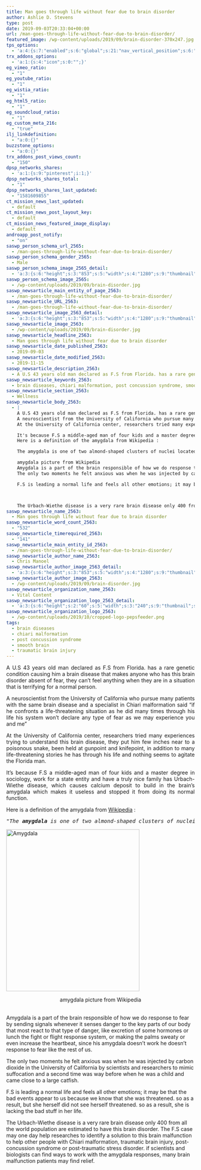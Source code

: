 ```yaml
---
title: Man goes through life without fear due to brain disorder
author: Ashlie D. Stevens
type: post
date: 2019-09-03T20:33:04+00:00
url: /man-goes-through-life-without-fear-due-to-brain-disorder/
featured_image: /wp-content/uploads/2019/09/brain-disorder-370x247.jpg
tps_options:
  - 'a:4:{s:7:"enabled";s:6:"global";s:21:"nav_vertical_position";s:6:"global";s:23:"nav_hide_on_first_slide";b:0;s:23:"slide_loading_mechanism";s:6:"global";}'
trx_addons_options:
  - 'a:1:{s:4:"icon";s:0:"";}'
eg_vimeo_ratio:
  - "1"
eg_youtube_ratio:
  - "1"
eg_wistia_ratio:
  - "1"
eg_html5_ratio:
  - "1"
eg_soundcloud_ratio:
  - "1"
eg_custom_meta_216:
  - "true"
ilj_linkdefinition:
  - "a:0:{}"
buzzstone_options:
  - "a:0:{}"
trx_addons_post_views_count:
  - "150"
dpsp_networks_shares:
  - 'a:1:{s:9:"pinterest";i:1;}'
dpsp_networks_shares_total:
  - "1"
dpsp_networks_shares_last_updated:
  - "1581609855"
ct_mission_news_last_updated:
  - default
ct_mission_news_post_layout_key:
  - default
ct_mission_news_featured_image_display:
  - default
androapp_post_notify:
  - "on"
saswp_person_schema_url_2565:
  - /man-goes-through-life-without-fear-due-to-brain-disorder/
saswp_person_schema_gender_2565:
  - Male
saswp_person_schema_image_2565_detail:
  - 'a:3:{s:6:"height";s:3:"853";s:5:"width";s:4:"1280";s:9:"thumbnail";s:73:"/wp-content/uploads/2019/09/brain-disorder.jpg";}'
saswp_person_schema_image_2565:
  - /wp-content/uploads/2019/09/brain-disorder.jpg
saswp_newsarticle_main_entity_of_page_2563:
  - /man-goes-through-life-without-fear-due-to-brain-disorder/
saswp_newsarticle_URL_2563:
  - /man-goes-through-life-without-fear-due-to-brain-disorder/
saswp_newsarticle_image_2563_detail:
  - 'a:3:{s:6:"height";s:3:"853";s:5:"width";s:4:"1280";s:9:"thumbnail";s:73:"/wp-content/uploads/2019/09/brain-disorder.jpg";}'
saswp_newsarticle_image_2563:
  - /wp-content/uploads/2019/09/brain-disorder.jpg
saswp_newsarticle_headline_2563:
  - Man goes through life without fear due to brain disorder
saswp_newsarticle_date_published_2563:
  - 2019-09-03
saswp_newsarticle_date_modified_2563:
  - 2019-11-15
saswp_newsarticle_description_2563:
  - A U.S 43 years old man declared as F.S from Florida. has a rare genetic condition causing him a brain disease that makes anyone who has this brain disorder absent of fear, they can’t feel anything when they are in a situation that is terrifying for a normal person. A neuroscientist from the University of…
saswp_newsarticle_keywords_2563:
  - brain diseases, chiari malformation, post concussion syndrome, smooth brain, traumatic brain injury,
saswp_newsarticle_section_2563:
  - Wellness
saswp_newsarticle_body_2563:
  - |
    A U.S 43 years old man declared as F.S from Florida. has a rare genetic condition causing him a brain disease that makes anyone who has this brain disorder absent of fear, they can't feel anything when they are in a situation that is terrifying for a normal person.
    A neuroscientist from the University of California who pursue many patients with the same brain disease and a specialist in Chiari malformation said "if he confronts a life-threatening situation as he did many times through his life his system won't declare any type of fear as we may experience you and me"
    At the University of California center, researchers tried many experiences trying to understand this brain disease, they put him few inches near to a poisonous snake, been held at gunpoint and knifepoint, in addition to many life-threatening stories he has through his life and nothing seems to agitate the Florida man.

    It's because F.S a middle-aged man of four kids and a master degree in sociology, work for a state entity and have a truly nice family has Urbach-Wiethe disease, which causes calcium deposit to build in the brain's amygdala which makes it useless and stopped it from doing its normal function.
    Here is a definition of the amygdala from Wikipedia :

    The amygdala is one of two almond-shaped clusters of nuclei located deep and medially within the temporal lobes of the brain in complex vertebrates, including humans. Shown in research to perform a primary role in the processing of memory, decision-making and emotional responses (including fear, anxiety, and aggression), the amygdalae are considered part of the limbic system.

    amygdala picture from Wikipedia
    Amygdala is a part of the brain responsible of how we do response to fear by sending signals whenever it senses danger to the key parts of our body that most react to that type of danger, like excretion of some hormones or lunch the fight or flight response system, or making the palms sweaty or even increase the heartbeat, since his amygdala doesn't work he doesn't response to fear like the rest of us.
    The only two moments he felt anxious was when he was injected by carbon dioxide in the University of California by scientists and researchers to mimic suffocation and a second time was way before when he was a child and came close to a large catfish.

    F.S is leading a normal life and feels all other emotions; it may be that the bad events appear to us because we know that she was threatened. so as a result, but she herself did not see herself threatened. so as a result, she is lacking the bad stuff in her life.



    The Urbach-Wiethe disease is a very rare brain disease only 400 from all the world population are estimated to have this brain disorder. The F.S case may one day help researches to identify a solution to this brain malfunction to help other people with Chiari malformation, traumatic brain injury, post-concussion syndrome or post-traumatic stress disorder. if scientists and biologists can find ways to work with the amygdala responses, many brain malfunction patients may find relief.
saswp_newsarticle_name_2563:
  - Man goes through life without fear due to brain disorder
saswp_newsarticle_word_count_2563:
  - "532"
saswp_newsarticle_timerequired_2563:
  - "141"
saswp_newsarticle_main_entity_id_2563:
  - /man-goes-through-life-without-fear-due-to-brain-disorder/
saswp_newsarticle_author_name_2563:
  - Chris Manoel
saswp_newsarticle_author_image_2563_detail:
  - 'a:3:{s:6:"height";s:3:"853";s:5:"width";s:4:"1280";s:9:"thumbnail";s:73:"/wp-content/uploads/2019/09/brain-disorder.jpg";}'
saswp_newsarticle_author_image_2563:
  - /wp-content/uploads/2019/09/brain-disorder.jpg
saswp_newsarticle_organization_name_2563:
  - Vital Content
saswp_newsarticle_organization_logo_2563_detail:
  - 'a:3:{s:6:"height";s:2:"60";s:5:"width";s:3:"240";s:9:"thumbnail";s:82:"/wp-content/uploads/2019/10/cropped-logo-pepsfeeder.png";}'
saswp_newsarticle_organization_logo_2563:
  - /wp-content/uploads/2019/10/cropped-logo-pepsfeeder.png
tags:
  - brain diseases
  - chiari malformation
  - post concussion syndrome
  - smooth brain
  - traumatic brain injury
---
```


<p style="text-align: justify;">
  A U.S 43 years old man declared as F.S from Florida. has a rare genetic condition causing him a brain disease that makes anyone who has this brain disorder absent of fear, they can&#8217;t feel anything when they are in a situation that is terrifying for a normal person.
</p>

<p style="text-align: justify;">
  A neuroscientist from the University of California who pursue many patients with the same brain disease and a specialist in Chiari malformation said &#8220;if he confronts a life-threatening situation as he did many times through his life his system won&#8217;t declare any type of fear as we may experience you and me&#8221;
</p>

<p style="text-align: justify;">
  At the University of California center, researchers tried many experiences trying to understand this brain disease, they put him few inches near to a poisonous snake, been held at gunpoint and knifepoint, in addition to many life-threatening stories he has through his life and nothing seems to agitate the Florida man.
</p>

<p style="text-align: justify;">
  It&#8217;s because F.S a middle-aged man of four kids and a master degree in sociology, work for a state entity and have a truly nice family has Urbach-Wiethe disease, which causes calcium deposit to build in the brain&#8217;s amygdala which makes it useless and stopped it from doing its normal function.
</p>

<p style="text-align: justify;">
  Here is a definition of the amygdala from <a href="https://en.wikipedia.org/wiki/Amygdala" target="_blank" rel="noopener noreferrer">Wikipedia</a> :
</p>

<pre><em>"The <b>amygdala</b> is one of two almond-shaped clusters of nuclei located deep and medially within the temporal lobes of the brain in complex vertebrates, including humans. <sup id="cite_ref-2" class="reference"></sup>Shown in research to perform a primary role in the processing of memory, decision-making and emotional responses (including fear, anxiety, and aggression), the amygdalae are considered part of the limbic system."</em></pre>

<img loading="lazy" class="wp-image-2142 aligncenter" src="/wp-content/uploads/2019/09/Amyg.png" alt="Amygdala" width="356" height="432" />

<p style="text-align: center;">
  amygdala picture from Wikipedia
  
  <br /> Amygdala is a part of the brain responsible of how we do response to fear by sending signals whenever it senses danger to the key parts of our body that most react to that type of danger, like excretion of some hormones or lunch the fight or flight response system, or making the palms sweaty or even increase the heartbeat, since his amygdala doesn&#8217;t work he doesn&#8217;t response to fear like the rest of us.
</p>

The only two moments he felt anxious was when he was injected by carbon dioxide in the University of California by scientists and researchers to mimic suffocation and a second time was way before when he was a child and came close to a large catfish.

F.S is leading a normal life and feels all other emotions; it may be that the bad events appear to us because we know that she was threatened. so as a result, but she herself did not see herself threatened. so as a result, she is lacking the bad stuff in her life.

The Urbach-Wiethe disease is a very rare brain disease only 400 from all the world population are estimated to have this brain disorder. The F.S case may one day help researches to identify a solution to this brain malfunction to help other people with Chiari malformation, traumatic brain injury, post-concussion syndrome or post-traumatic stress disorder. if scientists and biologists can find ways to work with the amygdala responses, many brain malfunction patients may find relief.<ins class="adsbygoogle" style="display: block; text-align: center;" data-ad-layout="in-article" data-ad-format="fluid" data-ad-client="ca-pub-6974233120371446" data-ad-slot="7074284510"></ins>
